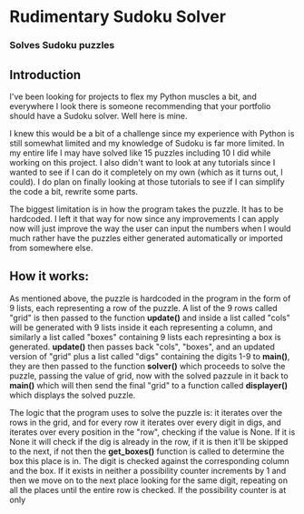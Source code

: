 # Rudimentary Sudoku Solver
### Solves Sudoku puzzles

## Introduction

I've been looking for projects to flex my Python muscles a bit, and everywhere I look there is someone recommending that your portfolio should have a Sudoku solver. Well here is mine.

I knew this would be a bit of a challenge since my experience with Python is still somewhat limited and my knowledge of Sudoku is far more limited. In my entire life I may have solved like 15 puzzles including 10 I did while working on this project. I also didn't want to look at any tutorials since I wanted to see if I can do it completely on my own (which as it turns out, I could). I do plan on finally looking at those tutorials to see if I can simplify the code a bit, rewrite some parts.

The biggest limitation is in how the program takes the puzzle. It has to be hardcoded. I left it that way for now since any improvements I can apply now will just improve the way the user can input the numbers when I would much rather have the puzzles either generated automatically or imported from somewhere else.


## How it works:

As mentioned above, the puzzle is hardcoded in the program in the form of 9 lists, each representing a row of the puzzle. A list of the 9 rows called "grid" is then passed to the function **update()** and inside a list called "cols" will be generated with 9 lists inside it each representing a column, and similarly a list called "boxes" containing 9 lists each represinting a box is generated. **update()** then passes back "cols", "boxes", and an updated version of "grid" plus a list called "digs" containing the digits 1-9 to **main()**, they are then passed to the function **solver()** which proceeds to solve the puzzle, passing the value of grid, now with the solved pazzule in it back to **main()** which will then send the final "grid" to a function called **displayer()** which displays the solved puzzle.

The logic that the program uses to solve the puzzle is: it iterates over the rows in the grid, and for every row it iterates over every digit in digs, and iterates over every position in the "row", checking if the value is None. If it is None it will check if the dig is already in the row, if it is then it'll be skipped to the next, if not then the **get_boxes()** function is called to determine the box this place is in. The digit is checked against the corresponding column and the box. If it exists in neither a possibility counter increments by 1 and then we move on to the next place looking for the same digit, repeating on all the places until the entire row is checked. If the possibility counter is at only 
